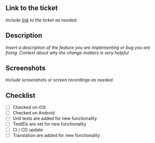 ## Link to the ticket

_Include [link](https://mobelite.atlassian.net/browse/KEY-) to the ticket as needed._

## Description

_Insert a description of the feature you are implementing or bug you are fixing. Context about why the change matters is very helpful_

## Screenshots

_Include screenshots or screen recordings as needed._

## Checklist

- [ ] Checked on iOS
- [ ] Checked on Android
- [ ] Unit tests are added for new functionality
- [ ] TestIDs are set for new functionality
- [ ] CI / CD update
- [ ] Translation are added for new fonctionality
